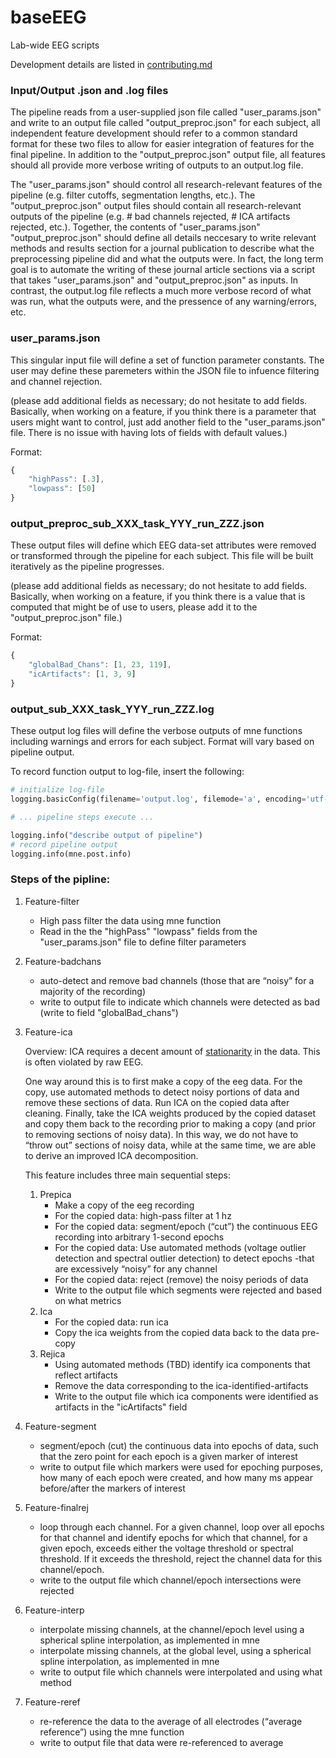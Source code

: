 # baseEEG
Lab-wide EEG scripts

Development details are listed in [contributing.md](contributing.md)

### Input/Output .json and .log files

The pipeline reads from a user-supplied json file called "user_params.json" and write to an output file called "output_preproc.json" for each subject, all independent feature development should refer to a common standard format for these two files to allow for easier integration of features for the final pipeline. In addition to the "output_preproc.json" output file, all features should all provide more verbose writing of outputs to an output.log file.

The "user_params.json" should control all research-relevant features of the pipeline (e.g. filter cutoffs, segmentation lengths, etc.). The "output_preproc.json" output files should contain all research-relevant outputs of the pipeline (e.g. # bad channels rejected, # ICA artifacts rejected, etc.). Together, the contents of "user_params.json" "output_preproc.json" should define all details neccesary to write relevant methods and results section for a journal publication to describe what the preprocessing pipeline did and what the outputs were. In fact, the long term goal is to automate the writing of these journal article sections via a script that takes "user_params.json" and "output_preproc.json" as inputs. In contrast, the output.log file reflects a much more verbose record of what was run, what the outputs were, and the pressence of any warning/errors, etc. 

### user_params.json

This singular input file will define a set of function parameter constants. The user may define these paremeters within the JSON file to infuence filtering and channel rejection. 

(please add additional fields as necessary; do not hesitate to add fields. Basically, when working on a feature, if you think there is a parameter that users might want to control, just add another field to the "user_params.json" file. There is no issue with having lots of fields with default values.)

Format:
```javascript
{
    "highPass": [.3],
    "lowpass": [50]
}
```

### output_preproc_sub_XXX_task_YYY_run_ZZZ.json

These output files will define which EEG data-set attributes were removed or transformed through the pipeline for each subject. This file will be built iteratively as the pipeline progresses. 

(please add additional fields as necessary; do not hesitate to add fields. Basically, when working on a feature, if you think there is a value that is computed that might be of use to users, please add it to the "output_preproc.json" file.)

Format:
```javascript
{
    "globalBad_Chans": [1, 23, 119],
    "icArtifacts": [1, 3, 9]
}
```

### output_sub_XXX_task_YYY_run_ZZZ.log

These output log files will define the verbose outputs of mne functions including warnings and errors for each subject. Format will vary based on pipeline output.

To record function output to log-file, insert the following:
```python 
# initialize log-file
logging.basicConfig(filename='output.log', filemode='a', encoding='utf-8', level=logging.NOTSET)

# ... pipeline steps execute ...

logging.info("describe output of pipeline")
# record pipeline output
logging.info(mne.post.info)
```
### Steps of the pipline:

1. Feature-filter
    - High pass filter the data using mne function
    - Read in the the "highPass" "lowpass" fields from the "user_params.json" file to define filter parameters

2. Feature-badchans
    - auto-detect and remove bad channels (those that are “noisy” for a majority of the recording)
    - write to output file to indicate which channels were detected as bad (write to field "globalBad_chans")

3. Feature-ica

    Overview: ICA requires a decent amount of [stationarity](https://towardsdatascience.com/stationarity-in-time-series-analysis-90c94f27322#:~:text=In%20t%20he%20most%20intuitive,not%20itself%20change%20over%20time.) in the data. This is often violated by raw EEG. 
    
    One way around this is to first make a copy of the eeg data. For the copy, use automated methods to detect noisy portions of data and remove these sections of data. Run ICA on the copied data after cleaning. Finally, take the ICA weights produced by the copied dataset and copy them back to the recording prior to making a copy (and prior to removing sections of noisy data). In this way, we do not have to “throw out” sections of noisy data, while at the same time, we are able to derive an improved ICA decomposition.

    This feature includes three main sequential steps: 
    1. Prepica
        - Make a copy of the eeg recording
        - For the copied data: high-pass filter at 1 hz
        - For the copied data: segment/epoch (“cut”) the continuous EEG recording into arbitrary 1-second epochs
        - For the copied data: Use automated methods (voltage outlier detection and spectral outlier detection) to detect epochs -that are excessively “noisy” for any channel
        - For the copied data: reject (remove) the noisy periods of data
        - Write to the output file which segments were rejected and based on what metrics
    2. Ica
        - For the copied data: run ica
        - Copy the ica weights from the copied data back to the data pre-copy
    3. Rejica
        - Using automated methods (TBD) identify ica components that reflect artifacts
        - Remove the data corresponding to the ica-identified-artifacts
        - Write to the output file which ica components were identified as artifacts in the "icArtifacts" field

4. Feature-segment
    - segment/epoch (cut) the continuous data into epochs of data, such that the zero point for each epoch is a given marker of interest
    - write to output file which markers were used for epoching purposes, how many of each epoch were created, and how many ms appear before/after the markers of interest

5. Feature-finalrej
    - loop through each channel. For a given channel, loop over all epochs for that channel and identify epochs for which that channel, for a given epoch, exceeds either the voltage threshold or spectral threshold. If it exceeds the threshold, reject the channel data for this channel/epoch.
    - write to the output file which channel/epoch intersections were rejected

6. Feature-interp
    - interpolate missing channels, at the channel/epoch level using a spherical spline interpolation, as implemented in mne
    - interpolate missing channels, at the global level, using a spherical spline interpolation, as implemented in mne
    - write to output file which channels were interpolated and using what method

7. Feature-reref
    - re-reference the data to the average of all electrodes (“average reference”) using the mne function
    - write to output file that data were re-referenced to average

